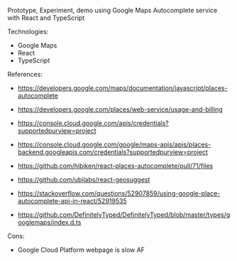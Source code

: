 Prototype, Experiment, demo using Google Maps Autocomplete service with React and TypeScript

Technologies:

- Google Maps
- React
- TypeScript

References:

- https://developers.google.com/maps/documentation/javascript/places-autocomplete
- https://developers.google.com/places/web-service/usage-and-billing
- https://console.cloud.google.com/apis/credentials?supportedpurview=project
- https://console.cloud.google.com/google/maps-apis/apis/places-backend.googleapis.com/credentials?supportedpurview=project

- https://github.com/hibiken/react-places-autocomplete/pull/71/files
- https://github.com/ubilabs/react-geosuggest
- https://stackoverflow.com/questions/52907859/using-google-place-autocomplete-api-in-react/52919535
- https://github.com/DefinitelyTyped/DefinitelyTyped/blob/master/types/googlemaps/index.d.ts

Cons:
- Google Cloud Platform webpage is slow AF